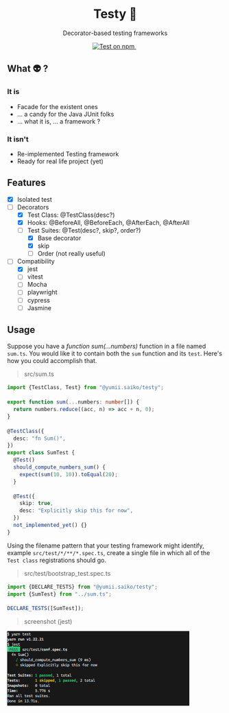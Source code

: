 <h1 align="center"> Testy 🧨 </h1>

<p align="center">
  Decorator-based testing frameworks
</p>

<p align="center">
  <a href="https://www.npmjs.com/@yumii.saiko/testy">
    <img src="https://img.shields.io/npm/v/@yumii.saiko/testy.svg?logo=npm&logoColor=fff&label=NPM+package&color=limegreen" alt="Test on npm" />
  </a>&nbsp;
</p>

## What 👽 ?

### It is

- Facade for the existent ones
- ... a candy for the Java JUnit folks
- ... what it is, ... a framework ?

### It isn't

- Re-implemented Testing framework
- Ready for real life project (yet)

## Features

- [x] Isolated test
- [ ] Decorators
  - [x] Test Class: @TestClass(desc?)
  - [x] Hooks: @BeforeAll, @BeforeEach, @AfterEach, @AfterAll
  - [ ] Test Suites: @Test(desc?, skip?, order?)
    - [x] Base decorator
    - [x] skip
    - [ ] Order (not really useful)
- [ ] Compatibility
  - [x] jest
  - [ ] vitest
  - [ ] Mocha
  - [ ] playwright
  - [ ] cypress
  - [ ] Jasmine

## Usage

Suppose you have a _function sum(...numbers)_ function in a file named `sum.ts`.
You would like it to contain both the `sum` function and its `test`. Here's how you could accomplish that.

> src/sum.ts

```typescript
import {TestClass, Test} from "@yumii.saiko/testy";

export function sum(...numbers: number[]) {
  return numbers.reduce((acc, n) => acc + n, 0);
}

@TestClass({
  desc: "fn Sum()",
})
export class SumTest {
  @Test()
  should_compute_numbers_sum() {
    expect(sum(10, 10)).toEqual(20);
  }

  @Test({
    skip: true,
    desc: "Explicitly skip this for now",
  })
  not_implemented_yet() {}
}
```

Using the filename pattern that your testing framework might identify, example `src/test/*/**/*.spec.ts`, create a single file in which all of the `Test class` registrations should go.

> src/test/bootstrap_test.spec.ts

```typescript
import {DECLARE_TESTS} from "@yumii.saiko/testy";
import {SumTest} from "../sum.ts";

DECLARE_TESTS([SumTest]);
```

> screenshot (jest)

![jest_testy](./assets/testy_jest.PNG)
